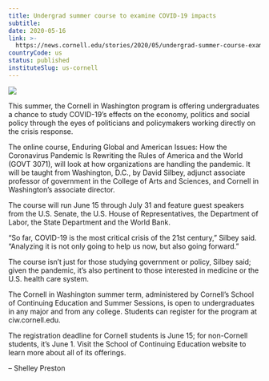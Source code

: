 ```yaml
---
title: Undergrad summer course to examine COVID-19 impacts
subtitle: 
date: 2020-05-16
link: >-
  https://news.cornell.edu/stories/2020/05/undergrad-summer-course-examine-covid-19-impacts
countryCode: us
status: published
instituteSlug: us-cornell
---
```

![](https://news.cornell.edu/sites/default/files/styles/story_thumbnail_lg/public/2018-04/0416_capitol_TND.jpg?itok=BSO4k9DZ)

This summer, the Cornell in Washington program is offering undergraduates a chance to study COVID-19’s effects on the economy, politics and social policy through the eyes of politicians and policymakers working directly on the crisis response.

The online course, Enduring Global and American Issues: How the Coronavirus Pandemic Is Rewriting the Rules of America and the World (GOVT 3071), will look at how organizations are handling the pandemic. It will be taught from Washington, D.C., by David Silbey, adjunct associate professor of government in the College of Arts and Sciences, and Cornell in Washington’s associate director.

The course will run June 15 through July 31 and feature guest speakers from the U.S. Senate, the U.S. House of Representatives, the Department of Labor, the State Department and the World Bank.

“So far, COVID-19 is the most critical crisis of the 21st century,” Silbey said. “Analyzing it is not only going to help us now, but also going forward.”

The course isn’t just for those studying government or policy, Silbey said; given the pandemic, it’s also pertinent to those interested in medicine or the U.S. health care system.

The Cornell in Washington summer term, administered by Cornell’s School of Continuing Education and Summer Sessions, is open to undergraduates in any major and from any college. Students can register for the program at ciw.cornell.edu.

The registration deadline for Cornell students is June 15; for non-Cornell students, it’s June 1. Visit the School of Continuing Education website to learn more about all of its offerings.

– Shelley Preston